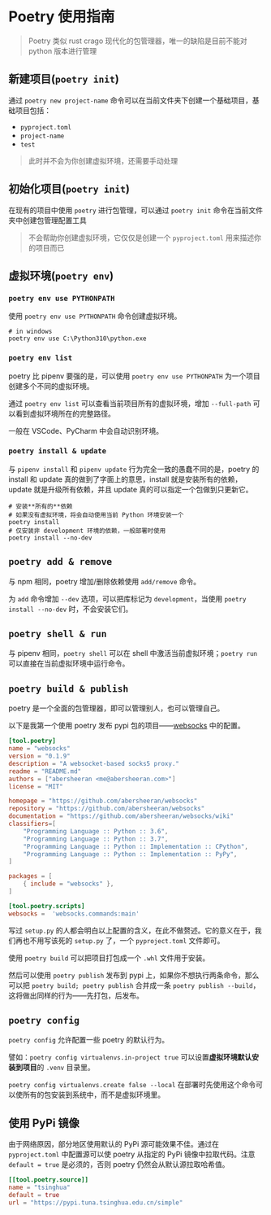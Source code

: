 # Poetry 使用指南

> Poetry 类似 rust crago 现代化的包管理器，唯一的缺陷是目前不能对 python 版本进行管理



## 新建项目(`poetry init`)

通过 `poetry new project-name` 命令可以在当前文件夹下创建一个基础项目，基础项目包括：

- `pyproject.toml`
- `project-name`
- `test`

> 此时并不会为你创建虚拟环境，还需要手动处理



## 初始化项目(`poetry init`)

在现有的项目中使用 `poetry` 进行包管理，可以通过 `poetry init` 命令在当前文件夹中创建包管理配置工具

> 不会帮助你创建虚拟环境，它仅仅是创建一个 `pyproject.toml` 用来描述你的项目而已



## 虚拟环境(`poetry env`)

### `poetry env use PYTHONPATH`

使用 `poetry env use PYTHONPATH` 命令创建虚拟环境。

```
# in windows
poetry env use C:\Python310\python.exe
```



### `poetry env list`

poetry 比 pipenv 要强的是，可以使用 `poetry env use PYTHONPATH` 为一个项目创建多个不同的虚拟环境。

通过 `poetry env list` 可以查看当前项目所有的虚拟环境，增加 `--full-path` 可以看到虚拟环境所在的完整路径。

一般在 VSCode、PyCharm 中会自动识别环境。



### `poetry install & update`

与 `pipenv install` 和 `pipenv update` 行为完全一致的愚蠢不同的是，poetry 的 install 和 update 真的做到了字面上的意思，install 就是安装所有的依赖，update 就是升级所有依赖，并且 update 真的可以指定一个包做到只更新它。

```shell
# 安装**所有的**依赖
# 如果没有虚拟环境，将会自动使用当前 Python 环境安装一个
poetry install
# 仅安装非 development 环境的依赖，一般部署时使用
poetry install --no-dev
```



## `poetry add & remove`

与 npm 相同，poetry 增加/删除依赖使用 `add/remove` 命令。

为 `add` 命令增加 `--dev` 选项，可以把库标记为 `development`，当使用 `poetry install --no-dev` 时，不会安装它们。



## `poetry shell & run`

与 pipenv 相同，`poetry shell` 可以在 shell 中激活当前虚拟环境；`poetry run` 可以直接在当前虚拟环境中运行命令。



## `poetry build & publish`

poetry 是一个全面的包管理器，即可以管理别人，也可以管理自己。

以下是我第一个使用 poetry 发布 pypi 包的项目——[websocks](https://github.com/abersheeran/websocks) 中的配置。

```toml
[tool.poetry]
name = "websocks"
version = "0.1.9"
description = "A websocket-based socks5 proxy."
readme = "README.md"
authors = ["abersheeran <me@abersheeran.com>"]
license = "MIT"

homepage = "https://github.com/abersheeran/websocks"
repository = "https://github.com/abersheeran/websocks"
documentation = "https://github.com/abersheeran/websocks/wiki"
classifiers=[
    "Programming Language :: Python :: 3.6",
    "Programming Language :: Python :: 3.7",
    "Programming Language :: Python :: Implementation :: CPython",
    "Programming Language :: Python :: Implementation :: PyPy",
]

packages = [
    { include = "websocks" },
]

[tool.poetry.scripts]
websocks =  'websocks.commands:main'
```

写过 `setup.py` 的人都会明白以上配置的含义，在此不做赘述。它的意义在于，我们再也不用写该死的 `setup.py` 了，一个 `pyproject.toml` 文件即可。

使用 `poetry build` 可以把项目打包成一个 `.whl` 文件用于安装。

然后可以使用 `poetry publish` 发布到 pypi 上，如果你不想执行两条命令，那么可以把 `poetry build; poetry publish` 合并成一条 `poetry publish --build`，这将做出同样的行为——先打包，后发布。



## `poetry config`

`poetry config` 允许配置一些 poetry 的默认行为。

譬如：`poetry config virtualenvs.in-project true` 可以设置**虚拟环境默认安装到项目**的 `.venv` 目录里。

`poetry config virtualenvs.create false --local` 在部署时先使用这个命令可以使所有的包安装到系统中，而不是虚拟环境里。



## 使用 PyPi 镜像

由于网络原因，部分地区使用默认的 PyPi 源可能效果不佳。通过在 `pyproject.toml` 中配置源可以使 poetry 从指定的 PyPi 镜像中拉取代码。注意 `default = true` 是必须的，否则 poetry 仍然会从默认源拉取哈希值。

```toml
[[tool.poetry.source]]
name = "tsinghua"
default = true
url = "https://pypi.tuna.tsinghua.edu.cn/simple"
```